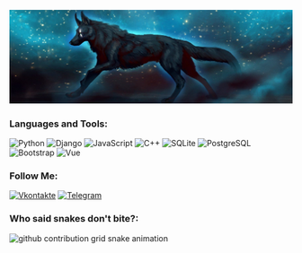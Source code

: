 ![Header](https://github.com/keregan/keregan/blob/main/wolf.png)
### Languages and Tools:
![Python](https://img.shields.io/badge/-Python-090909?style=for-the-badge&logo=Python&logoColor=3776AB)
![Django](https://img.shields.io/badge/-Django-090909?style=for-the-badge&logo=Django&logoColor=F8C52C)
![JavaScript](https://img.shields.io/badge/-JavaScript-090909?style=for-the-badge&logo=JavaScript&logoColor=E9D54D)
![C++](https://img.shields.io/badge/-C++-090909?style=for-the-badge&logo=C%2b%2b&logoColor=6296CC)
![SQLite](https://img.shields.io/badge/sqlite-090909?style=for-the-badge&logo=SQLite&logoColor=white)
![PostgreSQL](https://img.shields.io/badge/-PostgreSQL-090909?style=for-the-badge&logo=PostgreSQL&logoColor=8286f5)
![Bootstrap](https://img.shields.io/badge/-Bootstrap-090909?style=for-the-badge&logo=Bootstrap&logoColor=6A5ACD)
![Vue](https://img.shields.io/badge/-Vue-090909?style=for-the-badge&logo=vuedotjs&logoColor=fff)


### Follow Me:
[![Vkontakte](https://img.shields.io/badge/-Vkontakte-090909?style=for-the-badge&logo=Vk&logoColor=4F7DB3)](https://vk.com/alexpuchenkov)
[![Telegram](https://img.shields.io/badge/-Telegram-090909?style=for-the-badge&logo=telegram&logoColor=27A0D9)](https://t.me/Keregan)

### Who said snakes don't bite?:
![github contribution grid snake animation](https://raw.githubusercontent.com/keregan/keregan/output/github-contribution-grid-snake.svg#gh-light-mode-only)

